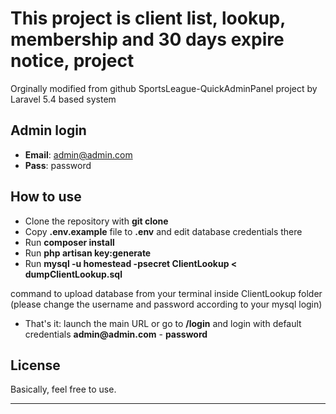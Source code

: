 # This project is client list, lookup, membership and 30 days expire notice, project 

Orginally modified from github SportsLeague-QuickAdminPanel project by Laravel 5.4 based system 


## Admin login

- __Email__: admin@admin.com
- __Pass__: password

## How to use

- Clone the repository with __git clone__
- Copy __.env.example__ file to __.env__ and edit database credentials there
- Run __composer install__
- Run __php artisan key:generate__
- Run 
     __mysql -u homestead -psecret ClientLookup < dumpClientLookup.sql__ 

command to upload database from your terminal inside ClientLookup folder (please change the username and password according to your mysql login)

- That's it: launch the main URL or go to __/login__ and login with default credentials __admin@admin.com__ - __password__

## License

Basically, feel free to use.

---


